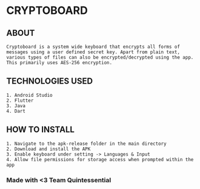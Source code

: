 # CRYPTOBOARD


## ABOUT 
```
Cryptoboard is a system wide keyboard that encrypts all forms of messages using a user defined secret key. Apart from plain text, various types of files can also be encrypted/decrypted using the app. This primarily uses AES-256 encryption.
```

## TECHNOLOGIES USED
```
1. Android Studio
2. Flutter
3. Java
4. Dart
```

## HOW TO INSTALL
```
1. Navigate to the apk-release folder in the main directory
2. Download and install the APK
3. Enable keyboard under setting -> Languages & Input
4. Allow file permissions for storage access when prompted within the app
```
### Made with <3 Team Quintessential

